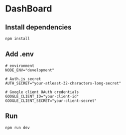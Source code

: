 # DashBoard

## Install dependencies

```bash
npm install
```

## Add .env

```
# environment
NODE_ENV="development"

# Auth.js secret
AUTH_SECRET="your-atleast-32-characters-long-secret"

# Google client OAuth credentials
GOOGLE_CLIENT_ID="your-client-id"
GOOGLE_CLIENT_SECRET="your-client-secret"
```

## Run

```bash
npm run dev
```
